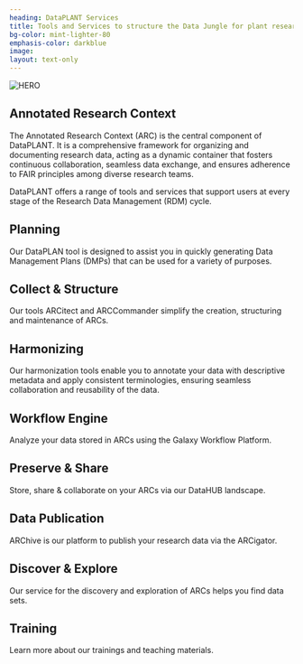 ```yaml
---
heading: DataPLANT Services
title: Tools and Services to structure the Data Jungle for plant researchers
bg-color: mint-lighter-80
emphasis-color: darkblue
image:
layout: text-only
--- 
```


![HERO](hero.png)

## Annotated Research Context 

The Annotated Research Context (ARC) is the central component of DataPLANT. 
It is a comprehensive framework for organizing and documenting research data, acting as a dynamic container that fosters continuous collaboration, seamless data exchange, and ensures adherence to FAIR principles among diverse research teams.

DataPLANT offers a range of tools and services that support users at every stage of the Research Data Management (RDM) cycle.

## Planning
Our DataPLAN tool is designed to assist you in quickly generating Data Management Plans (DMPs) that can be used for a variety of purposes.

## Collect & Structure
Our tools ARCitect and ARCCommander simplify the creation, structuring and maintenance of ARCs.

## Harmonizing
Our harmonization tools enable you to annotate your data with descriptive metadata and apply consistent terminologies, ensuring seamless collaboration and reusability of the data.

## Workflow Engine
Analyze your data stored in ARCs using the Galaxy Workflow Platform.

## Preserve & Share
Store, share & collaborate on your ARCs via our DataHUB landscape.

## Data Publication
ARChive is our platform to publish your research data via the ARCigator.

## Discover & Explore
Our service for the discovery and exploration of ARCs helps you find data sets.

## Training
Learn more about our trainings and teaching materials.
